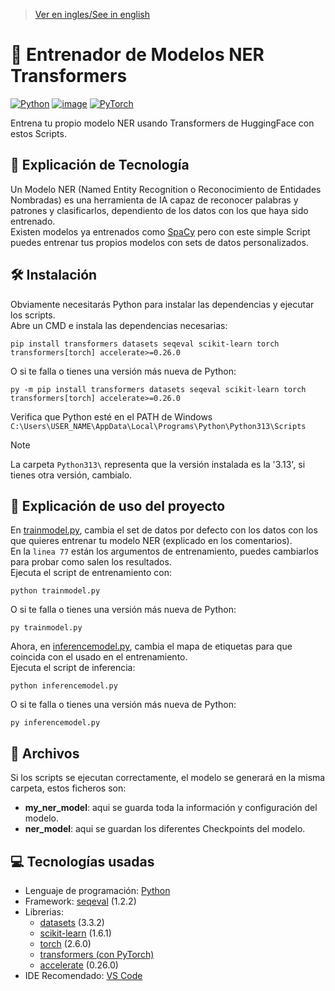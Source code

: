 > [Ver en ingles/See in english](https://github.com/LuisMiSanVe/TransformersNERTrainer/blob/main/README.md)
# 🤗 Entrenador de Modelos NER Transformers
[![Python](https://img.shields.io/badge/python-3670A0?style=for-the-badge&logo=python&logoColor=ffdd54)](https://www.python.org/)
[![image](https://img.shields.io/badge/Visual_Studio_Code-0078D4?style=for-the-badge&logo=visual%20studio%20code&logoColor=white)](https://code.visualstudio.com/)
[![PyTorch](https://img.shields.io/badge/PyTorch-%23EE4C2C.svg?style=for-the-badge&logo=PyTorch&logoColor=white)](https://pytorch.org/)

Entrena tu propio modelo NER usando Transformers de HuggingFace con estos Scripts.

## 📝 Explicación de Tecnología
Un Modelo NER (Named Entity Recognition o Reconocimiento de Entidades Nombradas) es una herramienta de IA capaz de reconocer palabras y patrones y clasificarlos, dependiento de los datos con los que haya sido entrenado.\
Existen modelos ya entrenados como  [SpaCy](https://spacy.io/) pero con este simple Script puedes entrenar tus propios modelos con sets de datos personalizados.

## 🛠️ Instalación
Obviamente necesitarás Python para instalar las dependencias y ejecutar los scripts.\
Abre un CMD e instala las dependencias necesarias:
```
pip install transformers datasets seqeval scikit-learn torch transformers[torch] accelerate>=0.26.0
```
O si te falla o tienes una versión más nueva de Python:
```
py -m pip install transformers datasets seqeval scikit-learn torch transformers[torch] accelerate>=0.26.0
```
Verifica que Python esté en el PATH de Windows
`C:\Users\USER_NAME\AppData\Local\Programs\Python\Python313\Scripts`

> [!NOTE]
> La carpeta `Python313\` representa que la versión instalada es la '3.13', si tienes otra versión, cambialo.

## 🚀 Explicación de uso del proyecto
En [trainmodel.py](https://github.com/LuisMiSanVe/TransformersNERTrainer/blob/main/trainmodel.py), cambia el set de datos por defecto con los datos con los que quieres entrenar tu modelo NER (explicado en los comentarios).\
En la `linea 77` están los argumentos de entrenamiento, puedes cambiarlos para probar como salen los resultados.\
Ejecuta el script de entrenamiento con:
```
python trainmodel.py
```
O si te falla o tienes una versión más nueva de Python:
```
py trainmodel.py
```
Ahora, en [inferencemodel.py](https://github.com/LuisMiSanVe/TransformersNERTrainer/blob/main/inferencemodel.py), cambia el mapa de etiquetas para que coincida con el usado en el entrenamiento.\
Ejecuta el script de inferencia:
```
python inferencemodel.py
```
O si te falla o tienes una versión más nueva de Python:
```
py inferencemodel.py
```

## 📂 Archivos
Si los scripts se ejecutan correctamente, el modelo se generará en la misma carpeta, estos ficheros son:
- **my_ner_model**: aqui se guarda toda la información y configuración del modelo.
- **ner_model**: aqui se guardan los diferentes Checkpoints del modelo.

## 💻 Tecnologías usadas
- Lenguaje de programación: [Python](https://www.python.org/)
- Framework: [seqeval](https://github.com/chakki-works/seqeval) (1.2.2)
- Librerias:
  - [datasets](https://pypi.org/project/datasets/) (3.3.2)
  - [scikit-learn](https://pypi.org/project/scikit-learn/) (1.6.1)
  - [torch](https://pypi.org/project/torch/) (2.6.0)
  - [transformers (con PyTorch)](https://huggingface.co/docs/transformers/en/installation)
  - [accelerate](https://pypi.org/project/accelerate/) (0.26.0)
- IDE Recomendado: [VS Code](https://code.visualstudio.com/)
